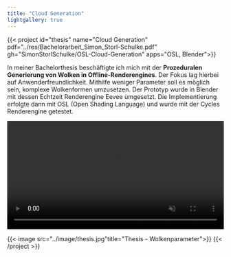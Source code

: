 ```yaml
---
title: "Cloud Generation"
lightgallery: true
---
```


{{< project id="thesis" name="Cloud Generation" pdf="../res/Bachelorarbeit_Simon_Storl-Schulke.pdf" gh="SimonStorlSchulke/OSL-Cloud-Generation" apps="OSL, Blender">}}

In meiner Bachelorthesis beschäftigte ich mich mit der **Prozeduralen Generierung von Wolken in Offline-Renderengines**. Der Fokus lag hierbei auf Anwenderfreundlichkeit. Mithilfe weniger Parameter soll es möglich sein, komplexe Wolkenformen umzusetzen. Der Prototyp wurde in Blender mit dessen Echtzeit Renderengine Eevee umgesetzt. Die Implementierung erfolgte dann mit OSL (Open Shading Language) und wurde mit der Cycles Renderengine getestet.

<video width="100%" autoplay muted loop controls>
  <source src="../res/thesis_example.mp4" type="video/mp4">
</video> 

{{< image src="../image/thesis.jpg"title="Thesis - Wolkenparameter">}}
{{< /project >}}